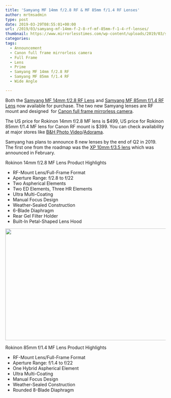 ```yaml
---
title: 'Samyang MF 14mm f/2.8 RF & MF 85mm f/1.4 RF Lenses'
author: mrtmsadmin
type: post
date: 2019-03-29T08:55:01+00:00
url: /2019/03/samyang-mf-14mm-f-2-8-rf-mf-85mm-f-1-4-rf-lenses/
thumbnail: https://www.mirrorlesstimes.com/wp-content/uploads/2019/03/samyang-14mm-RF.jpeg
categories:
tags:
  - Announcement
  - Canon full frame mirrorless camera
  - Full Frame
  - Lens
  - Prime
  - Samyang MF 14mm f/2.8 RF
  - Samyang MF 85mm f/1.4 RF
  - Wide Angle

---
```

Both the [Samyang MF 14mm f/2.8 RF Lens][1] and [Samyang MF 85mm f/1.4 RF Lens][2] now available for purchase. The two new Samyang lenses are RF mount and designed  for [Canon full frame mirrorless camera][3].

The US price for Rokinon 14mm f/2.8 MF lens is $499, US price for Rokinon 85mm f/1.4 MF lens for Canon RF mount is $399. You can check availability at major stores like <a href="https://www.bhphotovideo.com/c/search?InitialSearch=yes&N=0&Ntt=samyang+MF+RF&Top+Nav-Search=&BI=20175&KBID=14249" target="_blank" rel="nofollow external noopener noreferrer" data-wpel-link="external">B&H Photo Video</a>/<a href="https://adorama.evyy.net/c/63923/51926/1036?u=https%3A%2F%2Fwww.adorama.com%2Fl%2F%3Fsearchinfo%3Dsamyang%2520MF%2520RF" target="_blank" rel="nofollow external noopener noreferrer" data-wpel-link="external">Adorama</a>.

Samyang has plans to announce 8 new lenses by the end of Q2 in 2019. The first one from the roadmap was the [XP 10mm f/3.5 lens][4] which was announced in February<!--more-->.

Rokinon 14mm f/2.8 MF Lens Product Highlights

<ul class="top-section-list" data-selenium="highlightList">
  <li class="top-section-list-item">
    RF-Mount Lens/Full-Frame Format
  </li>
  <li class="top-section-list-item">
    Aperture Range: f/2.8 to f/22
  </li>
  <li class="top-section-list-item">
    Two Aspherical Elements
  </li>
  <li class="top-section-list-item">
    Two ED Elements, Three HR Elements
  </li>
  <li class="top-section-list-item">
    Ultra Multi-Coating
  </li>
  <li class="top-section-list-item">
    Manual Focus Design
  </li>
  <li class="top-section-list-item">
    Weather-Sealed Construction
  </li>
  <li class="top-section-list-item">
    6-Blade Diaphragm
  </li>
  <li class="top-section-list-item">
    Rear Gel Filter Holder
  </li>
  <li class="top-section-list-item">
    Built-In Petal-Shaped Lens Hood
  </li>
</ul>

[<img class="aligncenter size-full wp-image-3588" src="https://i1.wp.com/www.mirrorlesstimes.com/wp-content/uploads/2019/03/samyang-85mm-RF.jpeg?resize=600%2C350&#038;ssl=1" alt="" width="600" height="350" srcset="https://i1.wp.com/www.mirrorlesstimes.com/wp-content/uploads/2019/03/samyang-85mm-RF.jpeg?w=899&ssl=1 899w, https://i1.wp.com/www.mirrorlesstimes.com/wp-content/uploads/2019/03/samyang-85mm-RF.jpeg?resize=470%2C274&ssl=1 470w, https://i1.wp.com/www.mirrorlesstimes.com/wp-content/uploads/2019/03/samyang-85mm-RF.jpeg?resize=768%2C448&ssl=1 768w" sizes="(max-width: 600px) 100vw, 600px" data-recalc-dims="1" />][5]

<p class="fs16 OpenSans-600-normal product-highlights-header">
  Rokinon 85mm f/1.4 MF Lens Product Highlights
</p>

<ul class="top-section-list" data-selenium="highlightList">
  <li class="top-section-list-item">
    RF-Mount Lens/Full-Frame Format
  </li>
  <li class="top-section-list-item">
    Aperture Range: f/1.4 to f/22
  </li>
  <li class="top-section-list-item">
    One Hybrid Aspherical Element
  </li>
  <li class="top-section-list-item">
    Ultra Multi-Coating
  </li>
  <li class="top-section-list-item">
    Manual Focus Design
  </li>
  <li class="top-section-list-item">
    Weather-Sealed Construction
  </li>
  <li class="top-section-list-item">
    Rounded 8-Blade Diaphragm
  </li>
</ul>

 [1]: https://www.dailycameranews.com/tag/samyang-mf-14mm-f-2-8-rf-lens/
 [2]: https://www.dailycameranews.com/tag/samyang-mf-85mm-f-1-4-rf-lens/
 [3]: https://www.mirrorlesstimes.com/tags/canon-full-frame-mirrorless-camera/
 [4]: https://www.bestcameranews.com/tag/samyang-xp-10mm-f-3-5-lens/
 [5]: https://i1.wp.com/www.mirrorlesstimes.com/wp-content/uploads/2019/03/samyang-85mm-RF.jpeg?ssl=1